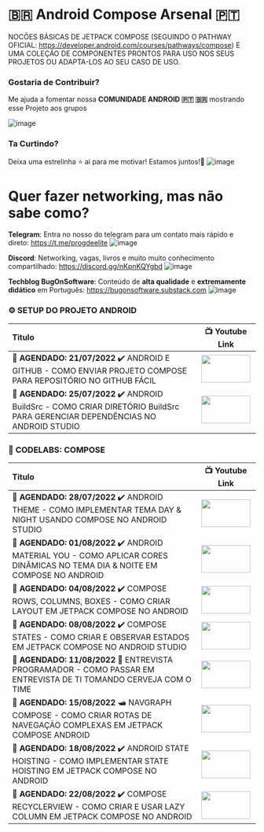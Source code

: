 # 🇧🇷 Android Compose Arsenal 🇵🇹
NOCÕES BÁSICAS DE JETPACK COMPOSE (SEGUINDO O PATHWAY OFICIAL: https://developer.android.com/courses/pathways/compose) E UMA COLEÇÃO DE COMPONENTES PRONTOS PARA USO NOS SEUS PROJETOS OU ADAPTA-LOS AO SEU CASO DE USO.

### Gostaria de Contribuir?
Me ajuda a fomentar nossa **COMUNIDADE ANDROID 🇵🇹 🇧🇷** mostrando esse Projeto aos grupos

![image](https://user-images.githubusercontent.com/1042887/170561958-5140631e-55e5-43ab-954c-e9bb9baba8d9.png)

### Ta Curtindo? 
Deixa uma estrelinha ⭐ ai para me motivar! Estamos juntos!👊
![image](https://user-images.githubusercontent.com/1042887/170558597-8ff115e4-58f1-445e-9125-422729a67a22.png)

# Quer fazer networking, mas não sabe como? 
**Telegram**: Entra no nosso do telegram para um contato mais rápido e direto: https://t.me/progdeelite
![image](https://user-images.githubusercontent.com/1042887/169701787-dba72b6f-c5b7-4d34-9d51-0052a7b40443.png)
 
**Discord**: Networking, vagas, livros e muito muito conhecimento compartilhado: https://discord.gg/nKpnKQYgbd 
![image](https://user-images.githubusercontent.com/1042887/170555025-9b0b3d83-ca7a-468d-86b9-c4d40deb9775.png)

**Techblog BugOnSoftware**: Conteúdo de **alta qualidade** e **extremamente didático** em Português: https://bugonsoftware.substack.com 
![image](https://user-images.githubusercontent.com/1042887/170555703-f4323c08-2bda-43a1-b42e-37d8fb7463b9.png)

### ⚙️ **SETUP DO PROJETO ANDROID**
| Titulo        | 📺 Youtube Link |
| :------------- |:-------------:|
| **🚩 AGENDADO: 21/07/2022** ✔️ ANDROID E GITHUB - COMO ENVIAR PROJETO COMPOSE PARA REPOSITÓRIO NO GITHUB FÁCIL | <a href="https://youtu.be/5031eqGD4xU" target="_blank"><img src="https://github.com/treslines/android_compose_arsenal/blob/main/app/src/main/mini/%5BANDROID-E-GITHUB%5D-COMO-ENVIAR-PROJETO-COMPOSE-PARA-REPOSIT%C3%93RIO-NO-GITHUB-F%C3%81CIL.png" width="100" height="56"></a> |
| **🚩 AGENDADO: 25/07/2022** ✔️ ANDROID BuildSrc - COMO CRIAR DIRETÓRIO BuildSrc PARA GERENCIAR DEPENDÊNCIAS NO ANDROID STUDIO | <a href="https://youtu.be/2QCfcKHd9M8" target="_blank"><img src="https://github.com/treslines/android_compose_arsenal/blob/main/app/src/main/mini/%5BANDROID-BuildSrc%5D-COMO-CRIAR-DIRET%C3%93RIO-BuildSrc-PARA-GERENCIAR-DEPEND%C3%8ANCIAS-NO-ANDROID-STUDIO.png" width="100" height="56"></a> |


### 🧪 **CODELABS: COMPOSE**
| Titulo        | 📺 Youtube Link |
| :------------- |:-------------:|
| **🚩 AGENDADO: 28/07/2022** ✔️ ANDROID THEME - COMO IMPLEMENTAR TEMA DAY & NIGHT USANDO COMPOSE NO ANDROID STUDIO | <a href="https://youtu.be/cnr68Gmr1O0" target="_blank"><img src="https://github.com/treslines/android_compose_arsenal/blob/main/app/src/main/mini/%5BANDROID-THEME%5D-COMO-IMPLEMENTAR-TEMA-DAY-%26-NIGHT-USANDO-COMPOSE-NO-ANDROID-STUDIO.png" width="100" height="56"></a> |
| **🚩 AGENDADO: 01/08/2022** ✔️ ANDROID MATERIAL YOU - COMO APLICAR CORES DINÂMICAS NO TEMA DIA & NOITE EM COMPOSE NO ANDROID | <a href="https://youtu.be/73jIHwk-Td0" target="_blank"><img src="https://github.com/treslines/android_compose_arsenal/blob/main/app/src/main/mini/%5BANDROID-MATERIAL-YOU%5D-COMO-APLICAR-CORES-DIN%C3%82MICAS-NO-TEMA-DIA-%26-NOITE-EM-COMPOSE-NO-ANDROID.png" width="100" height="56"></a> |
| **🚩 AGENDADO: 04/08/2022** ✔️ COMPOSE ROWS, COLUMNS, BOXES - COMO CRIAR LAYOUT EM JETPACK COMPOSE NO ANDROID | <a href="https://youtu.be/ov8iCd7UDpw" target="_blank"><img src="https://github.com/treslines/android_compose_arsenal/blob/main/app/src/main/mini/%5BCOMPOSE-ROWS-COLUMNS-BOXES%5D-COMO-CRIAR-LAYOUT-EM-JETPACK-COMPOSE-NO-ANDROID.png" width="100" height="56"></a> |
| **🚩 AGENDADO: 08/08/2022** ✔️ COMPOSE STATES - COMO CRIAR E OBSERVAR ESTADOS EM JETPACK COMPOSE NO ANDROID STUDIO | <a href="https://youtu.be/kuwZX2fSj5A" target="_blank"><img src="https://github.com/treslines/android_compose_arsenal/blob/main/app/src/main/mini/%5BCOMPOSE-STATES%5D-COMO-CRIAR-E-OBSERVAR-ESTADOS-EM-JETPACK-COMPOSE-NO-ANDROID-STUDIO.png" width="100" height="56"></a> |
| **🚩 AGENDADO: 11/08/2022** 🍺 ENTREVISTA PROGRAMADOR - COMO PASSAR EM ENTREVISTA DE TI TOMANDO CERVEJA COM O TIME | <a href="https://youtu.be/RHzIUpaGmwE" target="_blank"><img src="https://github.com/treslines/android_compose_arsenal/blob/main/app/src/main/mini/%5BENTREVISTA-PROGRAMADOR%5D-COMO-PASSAR-EM-ENTREVISTA-DE-TI-TOMANDO-CERVEJA-COM-O-TIME.png" width="100" height="56"></a> |
| **🚩 AGENDADO: 15/08/2022** 🛥️ NAVGRAPH COMPOSE - COMO CRIAR ROTAS DE NAVEGAÇÃO COMPLEXAS EM JETPACK COMPOSE ANDROID | <a href="https://youtu.be/UJpwxg4tv_U" target="_blank"><img src="https://github.com/treslines/android_compose_arsenal/blob/main/app/src/main/mini/%5BNAVGRAPH-COMPOSE%5D-COMO-CRIAR-ROTAS-DE-NAVEGA%C3%87%C3%83O-COMPLEXAS-EM-JETPACK-COMPOSE-ANDROID.png" width="100" height="56"></a> |
| **🚩 AGENDADO: 18/08/2022** ✔️ ANDROID STATE HOISTING - COMO IMPLEMENTAR STATE HOISTING EM JETPACK COMPOSE NO ANDROID | <a href="https://youtu.be/a030JuIpPJ0" target="_blank"><img src="https://github.com/treslines/android_compose_arsenal/blob/main/app/src/main/mini/%5BANDROID-STATE-HOISTING%5D-COMO-IMPLEMENTAR-STATE-HOISTING-EM-JETPACK-COMPOSE-NO-ANDROID.png" width="100" height="56"></a> |
| **🚩 AGENDADO: 22/08/2022** ✔️ COMPOSE RECYCLERVIEW - COMO CRIAR E USAR LAZY COLUMN EM JETPACK COMPOSE NO ANDROID | <a href="https://youtu.be/PArGCUcjjJc" target="_blank"><img src="https://github.com/treslines/android_compose_arsenal/blob/main/app/src/main/mini/%5BCOMPOSE-RECYCLERVIEW%5D-COMO-CRIAR-E-USAR-LAZY-COLUMN-EM-JETPACK-COMPOSE-NO-ANDROID.png" width="100" height="56"></a> |
